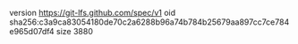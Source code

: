 version https://git-lfs.github.com/spec/v1
oid sha256:c3a9ca83054180de70c2a6288b96a74b784b25679aa897cc7ce784e965d07df4
size 3880
